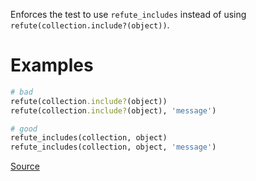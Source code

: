 
Enforces the test to use `refute_includes`
instead of using `refute(collection.include?(object))`.

# Examples

```ruby
# bad
refute(collection.include?(object))
refute(collection.include?(object), 'message')

# good
refute_includes(collection, object)
refute_includes(collection, object, 'message')
```

[Source](http://www.rubydoc.info/gems/rubocop/RuboCop/Cop/Minitest/RefuteIncludes)